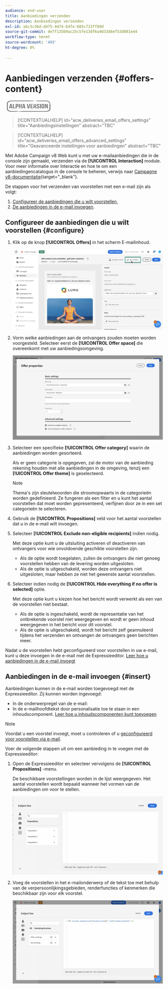 ```yaml
---
audience: end-user
title: Aanbiedingen verzenden
description: Aanbiedingen verzenden
exl-id: abc3c36d-d475-4474-b4fe-685cf23ff89d
source-git-commit: de7f135b9ac25c5fe13df6a4033d8ef53d081e44
workflow-type: tm+mt
source-wordcount: '493'
ht-degree: 0%

---
```


# Aanbiedingen verzenden {#offers-content}

![](../assets/do-not-localize/badge.png)

>[!CONTEXTUALHELP]
>id="acw_deliveries_email_offers_settings"
>title="Aanbiedingsinstellingen"
>abstract="TBC"

>[!CONTEXTUALHELP]
>id="acw_deliveries_email_offers_advanced_settings"
>title="Geavanceerde instellingen voor aanbiedingen"
>abstract="TBC"

Met Adobe Campaign v8 Web kunt u met uw e-mailaanbiedingen die in de console zijn gemaakt, verzenden via de **[!UICONTROL Interaction]** module. Voor meer informatie over Interactie en hoe te om een aanbiedingencatalogus in de console te beheren, verwijs naar [Campagne v8-documentatie](https://experienceleague.adobe.com/docs/campaign/campaign-v8/offers/interaction.html){target="_blank"}.

De stappen voor het verzenden van voorstellen met een e-mail zijn als volgt:

1. [Configureer de aanbiedingen die u wilt voorstellen](#configure),
1. [De aanbiedingen in de e-mail invoegen](#insert).

## Configureer de aanbiedingen die u wilt voorstellen {#configure}

1. Klik op de knop **[!UICONTROL Offers]** in het scherm E-mailinhoud.

   ![](assets/setup-offers.png)

1. Vorm welke aanbiedingen aan de ontvangers zouden moeten worden voorgesteld. Selecteer eerst de **[!UICONTROL Offer space]** die overeenkomt met uw aanbiedingsomgeving.

   ![](assets/create-content-offers.png)

1. Selecteer een specifieke **[!UICONTROL Offer category]** waarin de aanbiedingen worden gesorteerd.

   Als er geen categorie is opgegeven, zal de motor van de aanbieding rekening houden met alle aanbiedingen in de omgeving, tenzij een **[!UICONTROL Offer theme]** is geselecteerd.

   >[!NOTE]
   >
   >Thema&#39;s zijn sleutelwoorden die stroomopwaarts in de categorieën worden gedefinieerd. Ze fungeren als een filter en u kunt het aantal voorstellen dat moet worden gepresenteerd, verfijnen door ze in een set categorieën te selecteren.

1. Gebruik de **[!UICONTROL Propositions]** veld voor het aantal voorstellen dat u in de e-mail wilt invoegen.

1. Selecteer **[!UICONTROL Exclude non-eligible recipients]** indien nodig.

   Met deze optie kunt u de uitsluiting activeren of deactiveren van ontvangers voor wie onvoldoende geschikte voorstellen zijn.

   * Als de optie wordt toegelaten, zullen de ontvangers die niet genoeg voorstellen hebben van de levering worden uitgesloten.
   * Als de optie is uitgeschakeld, worden deze ontvangers niet uitgesloten, maar hebben ze niet het gewenste aantal voorstellen.

1. Selecteer indien nodig de **[!UICONTROL Hide everything if no offer is selected]** optie.

   Met deze optie kunt u kiezen hoe het bericht wordt verwerkt als een van de voorstellen niet bestaat.

   * Als de optie is ingeschakeld, wordt de representatie van het ontbrekende voorstel niet weergegeven en wordt er geen inhoud weergegeven in het bericht voor dit voorstel.
   * Als de optie is uitgeschakeld, wordt het bericht zelf geannuleerd tijdens het verzenden en ontvangen de ontvangers geen berichten meer.

Nadat u de voorstellen hebt geconfigureerd voor voorstellen in uw e-mail, kunt u deze invoegen in de e-mail met de Expressieeditor. [Leer hoe u aanbiedingen in de e-mail invoegt](#insert)

## Aanbiedingen in de e-mail invoegen {#insert}

Aanbiedingen kunnen in de e-mail worden toegevoegd met de Expressieeditor. Zij kunnen worden ingevoegd:

* In de onderwerpregel van de e-mail:
* In de e-mailhoofdtekst door personalisatie toe te staan in een inhoudscomponent. [Leer hoe u inhoudscomponenten kunt toevoegen](content-components.md)

>[!NOTE]
>
>Voordat u een voorstel invoegt, moet u controleren of u [geconfigureerd voor voorstellen via e-mail](#configure).

Voer de volgende stappen uit om een aanbieding in te voegen met de Expressieeditor:

1. Open de Expressieeditor en selecteer vervolgens de **[!UICONTROL Propositions]** -menu.

   De beschikbare voorstellingen worden in de lijst weergegeven. Het aantal voorstellen wordt bepaald wanneer het vormen van de aanbiedingen om voor te stellen.

   ![](assets/offer-insertion.png)

1. Voeg de voorstellen in het e-mailonderwerp of de tekst toe met behulp van de verpersoonlijkingsgebieden, renderfuncties of kenmerken die beschikbaar zijn voor elk voorstel.

   ![](assets/offer-inserted.png)

